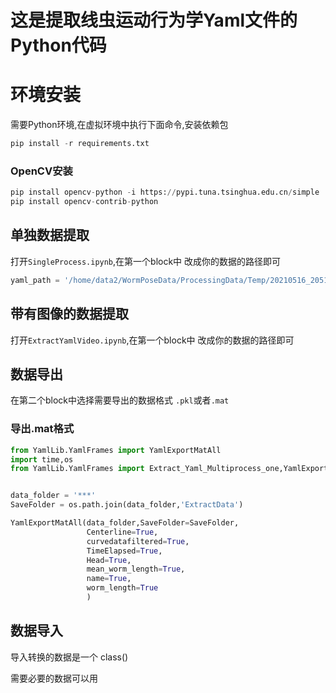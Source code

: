 # 这是提取线虫运动行为学Yaml文件的Python代码


# 环境安装

需要Python环境,在虚拟环境中执行下面命令,安装依赖包

```python
pip install -r requirements.txt
```

### OpenCV安装

```python
pip install opencv-python -i https://pypi.tuna.tsinghua.edu.cn/simple 
pip install opencv-contrib-python
```

## 单独数据提取

打开`SingleProcess.ipynb`,在第一个block中 改成你的数据的路径即可

```python
yaml_path = '/home/data2/WormPoseData/ProcessingData/Temp/20210516_2051_w1.yaml'
```

## 带有图像的数据提取

打开`ExtractYamlVideo.ipynb`,在第一个block中 改成你的数据的路径即可

## 数据导出

在第二个block中选择需要导出的数据格式 `.pkl`或者`.mat`

### 导出.mat格式

```python
from YamlLib.YamlFrames import YamlExportMatAll
import time,os
from YamlLib.YamlFrames import Extract_Yaml_Multiprocess_one,YamlExportMatOne


data_folder = '***'
SaveFolder = os.path.join(data_folder,'ExtractData')

YamlExportMatAll(data_folder,SaveFolder=SaveFolder,
                 Centerline=True,
                 curvedatafiltered=True,
                 TimeElapsed=True,
                 Head=True,
                 mean_worm_length=True,
                 name=True,
                 worm_length=True
                 )
```

## 数据导入

导入转换的数据是一个 class()

需要必要的数据可以用
